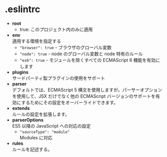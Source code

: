 # .eslintrc

- **root**
  - true: このプロジェクト内のみに適用
- **env**  
  適用する環境を指定する
  - `"browser": true` - ブラウザのグローバル変数
  - `"node": true` - node のグローバル変数と node 特有のルール
  - `"es6": true` - モジュールを除くすべての ECMAScript 6 機能を有効にします
- **plugins**  
  サードパーティ製プラグインの使用をサポート
- **parser**  
  デフォルトでは、ECMAScript 5 構文を使用しますが。パーサーオプションを使用して、JSX だけでなく他の ECMAScript バージョンのサポートを有効にするためにその設定をオーバーライドできます。
- **extends**  
  ルールの設定を拡張します。
- **parserOptions**  
  ES5 以降の JavaScript への対応の設定
  - `"sourceType": "module"`  
    Modules に対応
- **rules**  
  ルールを記述する。
